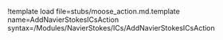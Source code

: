!template load file=stubs/moose_action.md.template name=AddNavierStokesICsAction syntax=/Modules/NavierStokes/ICs/AddNavierStokesICsAction